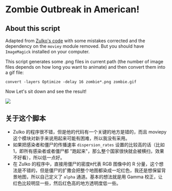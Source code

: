 # Zombie Outbreak in American!

## About this script

Adapted from [Zulko's code](https://gist.github.com/Zulko/6aa898d22e74aa9dafc3) with some mistakes corrected and the dependency on the ```moviey``` module removed. But you should have ```ImageMagick``` installed on your computer.

This script generates some .png files in current path (the number of image files depends on how long you want to animate) and then convert them into a gif file:

```convert -layers Optimize -delay 16 zombie*.png zombie.gif```

Now Let's sit down and see the result!

![](https://github.com/wyfly87/Python_Math_Visualizations/blob/master/Zombie_Simulation/zombie.gif)


## 关于这个脚本

- Zulko 的程序很不错，但是他的代码有一个关键的地方是错的，而且 moviepy 这个模块对新手来说用起来可能有困难，所以我没有采用。
- 如果把感染者和僵尸的传播速率 ```dispersion_rates``` 设置的比较高的话（比如1，即所有感染者或者僵尸都 "跑起来"，那么整个国家很快就会被横扫，效果不好看），所以低一点好。
- 在 Zulko 的程序中，直接用僵尸的密度```R```代表 RGB 图像中的 R 分量，这个想法是不错的，但是僵尸的扩撒会把整个地图都染成一坨红色，我还是想保留背景地图，所以自己定义了 ```alpha``` 通道。基本的想法就是用 Gamma 校正，让红色比较明显一些，然后红色高的地方透明度低一些。

